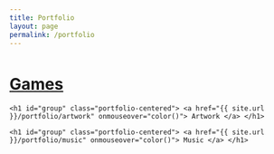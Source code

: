 ```yaml
---
title: Portfolio
layout: page
permalink: /portfolio
---
```


<head>  
<script src="color.js"></script>  
</head>  


<body>
    <h1 class="portfolio-centered" style="margin-top: 3rem"> <a href="{{ site.url }}/portfolio/games" onmouseover="color()"> Games </a> </h1>

    <h1 id="group" class="portfolio-centered"> <a href="{{ site.url }}/portfolio/artwork" onmouseover="color()"> Artwork </a> </h1>

    <h1 id="group" class="portfolio-centered"> <a href="{{ site.url }}/portfolio/music" onmouseover="color()"> Music </a> </h1>
</body>
